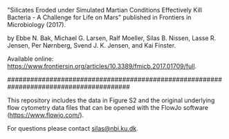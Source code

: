 "Silicates Eroded under Simulated Martian Conditions Effectively Kill Bacteria - A Challenge for Life on Mars" published in Frontiers in Microbiology (2017).

by Ebbe N. Bak, Michael G. Larsen, Ralf Moeller, Silas B. Nissen, Lasse R. Jensen, Per Nørnberg, Svend J. K. Jensen, and Kai Finster.

Available online: https://www.frontiersin.org/articles/10.3389/fmicb.2017.01709/full.

########################################################################################

This repository includes the data in Figure S2 and the original underlying flow cytometry data files that can be opened with the FlowJo software (https://www.flowjo.com/).

For questions please contact silas@nbi.ku.dk.
